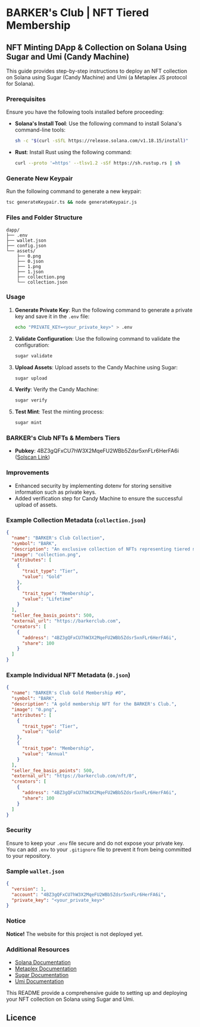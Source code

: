 # BARKER's Club | NFT Tiered Membership

## NFT Minting DApp & Collection on Solana Using Sugar and Umi (Candy Machine)

This guide provides step-by-step instructions to deploy an NFT collection on Solana using Sugar (Candy Machine) and Umi (a Metaplex JS protocol for Solana).

### Prerequisites

Ensure you have the following tools installed before proceeding:

- **Solana's Install Tool**: Use the following command to install Solana's command-line tools:
  ```sh
  sh -c "$(curl -sSfL https://release.solana.com/v1.18.15/install)"
  ```

- **Rust**: Install Rust using the following command:
  ```sh
  curl --proto '=https' --tlsv1.2 -sSf https://sh.rustup.rs | sh
  ```

### Generate New Keypair

Run the following command to generate a new keypair:
```sh
tsc generateKeypair.ts && node generateKeypair.js
```

### Files and Folder Structure

```
dapp/
├── .env
├── wallet.json
├── config.json
└── assets/
    ├── 0.png
    ├── 0.json
    ├── 1.png
    ├── 1.json
    ├── collection.png
    └── collection.json
```

### Usage

1. **Generate Private Key**: Run the following command to generate a private key and save it in the `.env` file:
   ```sh
   echo "PRIVATE_KEY=<your_private_key>" > .env
   ```

2. **Validate Configuration**: Use the following command to validate the configuration:
   ```sh
   sugar validate
   ```

3. **Upload Assets**: Upload assets to the Candy Machine using Sugar:
   ```sh
   sugar upload
   ```

4. **Verify**: Verify the Candy Machine:
   ```sh
   sugar verify
   ```

5. **Test Mint**: Test the minting process:
   ```sh
   sugar mint
   ```

### BARKER's Club NFTs & Members Tiers

- **Pubkey**: 4BZ3gQFxCU7hW3X2MqeFU2WBb5Zdsr5xnFLr6HerFA6i ([Solscan Link](https://solscan.io/account/4BZ3gQFxCU7hW3X2MqeFU2WBb5Zdsr5xnFLr6HerFA6i))

### Improvements

- Enhanced security by implementing dotenv for storing sensitive information such as private keys.
- Added verification step for Candy Machine to ensure the successful upload of assets.

### Example Collection Metadata (`collection.json`)

```json
{
  "name": "BARKER's Club Collection",
  "symbol": "BARK",
  "description": "An exclusive collection of NFTs representing tiered memberships in the BARKER's Club. Each NFT grants access to unique benefits and community features within the BARK Protocol ecosystem.",
  "image": "collection.png",
  "attributes": [
    {
      "trait_type": "Tier",
      "value": "Gold"
    },
    {
      "trait_type": "Membership",
      "value": "Lifetime"
    }
  ],
  "seller_fee_basis_points": 500,
  "external_url": "https://barkerclub.com",
  "creators": [
    {
      "address": "4BZ3gQFxCU7hW3X2MqeFU2WBb5Zdsr5xnFLr6HerFA6i",
      "share": 100
    }
  ]
}
```

### Example Individual NFT Metadata (`0.json`)

```json
{
  "name": "BARKER's Club Gold Membership #0",
  "symbol": "BARK",
  "description": "A gold membership NFT for the BARKER's Club.",
  "image": "0.png",
  "attributes": [
    {
      "trait_type": "Tier",
      "value": "Gold"
    },
    {
      "trait_type": "Membership",
      "value": "Annual"
    }
  ],
  "seller_fee_basis_points": 500,
  "external_url": "https://barkerclub.com/nft/0",
  "creators": [
    {
      "address": "4BZ3gQFxCU7hW3X2MqeFU2WBb5Zdsr5xnFLr6HerFA6i",
      "share": 100
    }
  ]
}
```

### Security

Ensure to keep your `.env` file secure and do not expose your private key. You can add `.env` to your `.gitignore` file to prevent it from being committed to your repository.

### Sample `wallet.json`

```json
{
  "version": 1,
  "account": "4BZ3gQFxCU7hW3X2MqeFU2WBb5Zdsr5xnFLr6HerFA6i",
  "private_key": "<your_private_key>"
}
```

### Notice

**Notice!** The website for this project is not deployed yet.

### Additional Resources

- [Solana Documentation](https://docs.solana.com/)
- [Metaplex Documentation](https://docs.metaplex.com/)
- [Sugar Documentation](https://docs.metaplex.com/candy-machine-v2/sugar)
- [Umi Documentation](https://docs.metaplex.com/umi)

This README provide a comprehensive guide to setting up and deploying your NFT collection on Solana using Sugar and Umi.

## Licence

